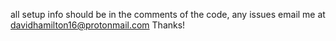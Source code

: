 all setup info should be in the comments of the code,
any issues email me at davidhamilton16@protonmail.com
Thanks!
